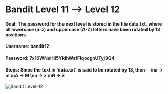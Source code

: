 # Bandit Level 11 --> Level 12
#### Goal: The password for the next level is stored in the file data.txt, where all lowercase (a-z) and uppercase (A-Z) letters have been rotated by 13 positions.
#### Username: bandit12
#### Password: 7x16WNeHIi5YkIhWsfFIqoognUTyj9Q4
#### Steps: Since the text in 'data.txt' is said to be rotated by 13, then-- \na -> m \nA -> M \nn -> z \nN -> Z

![Bandit Level-12](Bandit-Level-12)
